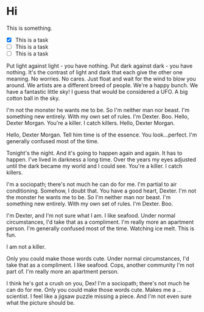 # Hi

This is something.

- [x] This is a task
- [ ] This is a task
- [ ] This is a task

Put light against light - you have nothing. Put dark against dark - you have nothing. It's the contrast of light and dark that each give the other one meaning. No worries. No cares. Just float and wait for the wind to blow you around. We artists are a different breed of people. We're a happy bunch. We have a fantastic little sky! I guess that would be considered a UFO. A big cotton ball in the sky.

I'm not the monster he wants me to be. So I'm neither man nor beast. I'm something new entirely. With my own set of rules. I'm Dexter. Boo. Hello, Dexter Morgan. You're a killer. I catch killers. Hello, Dexter Morgan.

Hello, Dexter Morgan. Tell him time is of the essence. You look…perfect. I'm generally confused most of the time.

Tonight's the night. And it's going to happen again and again. It has to happen. I've lived in darkness a long time. Over the years my eyes adjusted until the dark became my world and I could see. You're a killer. I catch killers.

I'm a sociopath; there's not much he can do for me. I'm partial to air conditioning. Somehow, I doubt that. You have a good heart, Dexter. I'm not the monster he wants me to be. So I'm neither man nor beast. I'm something new entirely. With my own set of rules. I'm Dexter. Boo.

I'm Dexter, and I'm not sure what I am. I like seafood. Under normal circumstances, I'd take that as a compliment. I'm really more an apartment person. I'm generally confused most of the time. Watching ice melt. This is fun.

I am not a killer.

Only you could make those words cute. Under normal circumstances, I'd take that as a compliment. I like seafood. Cops, another community I'm not part of. I'm really more an apartment person.

I think he's got a crush on you, Dex! I'm a sociopath; there's not much he can do for me. Only you could make those words cute. Makes me a … scientist. I feel like a jigsaw puzzle missing a piece. And I'm not even sure what the picture should be.